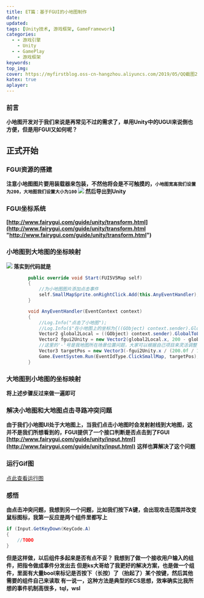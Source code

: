```yaml
---
title: ET篇：基于FGUI的小地图制作
date:
updated:
tags: [Unity技术, 游戏框架, GameFramework]
categories:
  - - 游戏引擎
    - Unity
  - - GamePlay
    - 游戏框架
keywords:
top_img:
cover: https://myfirstblog.oss-cn-hangzhou.aliyuncs.com/2019/05/QQ截图20190523125800.png
katex: true
aplayer:
---
```

<meta name="referrer" content="no-referrer" />

### 前言

**小地图开发对于我们来说是再常见不过的需求了，单用Unity中的UGUI来说倒也方便，但是用FGUI又如何呢？**
## 正式开始

### FGUI资源的搭建
**注意小地图图片要用装载器来包装，不然他将会是不可触摸的，`小地图宽高我们设置为200，大地图我们设置大小为100`
![](https://myfirstblog.oss-cn-hangzhou.aliyuncs.com/2019/05/QQ截图20190523125800.png)
然后导出到Unity**

### FGUI坐标系统
**[http://www.fairygui.com/guide/unity/transform.html](http://www.fairygui.com/guide/unity/transform.html "http://www.fairygui.com/guide/unity/transform.html")**

### 小地图到大地图的坐标映射
**![](https://myfirstblog.oss-cn-hangzhou.aliyuncs.com/2019/05/QQ截图20190523130240.png)
落实到代码就是**
```csharp
        public override void Start(FUI5V5Map self)
        {
			//为小地图图片添加点击事件
            self.SmallMapSprite.onRightClick.Add(this.AnyEventHandler);
        }

        void AnyEventHandler(EventContext context)
        {
            //Log.Info("点击了小地图");
            //Log.Info($"在小地图上的坐标为{((GObject) context.sender).GlobalToLocal(context.inputEvent.position)}");
            Vector2 global2Local = ((GObject) context.sender).GlobalToLocal(context.inputEvent.position);
            Vector2 fgui2Unity = new Vector2(global2Local.x, 200 - global2Local.y);
			//这里的'-'号是我地图所在场景位置问题，大家可以根据自己项目来灵活调整，但公式不变
            Vector3 targetPos = new Vector3(-fgui2Unity.x / (200.0f / 100.0f), 0, -fgui2Unity.y / (200.0f / 100.0f));
            Game.EventSystem.Run(EventIdType.ClickSmallMap, targetPos);
        }
```

### 大地图到小地图的坐标映射
**将上述步骤反过来做一遍即可**

### 解决小地图和大地图点击寻路冲突问题
**由于我们小地图UI处于大地图上，当我们点击小地图时会发射射线到大地图，这并不是我们所想看到的，FGUI提供了一个接口判断是否点击到了FGUI**
**[http://www.fairygui.com/guide/unity/input.html](http://www.fairygui.com/guide/unity/input.html)**
**这样也算解决了这个问题**

### 运行Gif图
[点此查看运行图](https://myfirstblog.oss-cn-hangzhou.aliyuncs.com/2019/05/bandicam-2019-05-23-13-18-08-677.mp4 "点此查看运行图")

### 感悟
**由点击冲突问题，我想到另一个问题，比如我们按下A键，会出现攻击范围并改变鼠标图标，我第一反应是两个组件里都写上**
```csharp
if (Input.GetKeyDown(KeyCode.A)
{
	//TODO
}
```
**但是这样做，以后组件多起来是否有点不妥？
我想到了做一个接收用户输入的组件，把指令做成事件分发出去
但是ks大哥给了我更好的解决方案，也是做一个组件，里面有大量bool来标记是否按下（长按）了（抬起了）某个按键，然后其他需要的组件自己来读取
有一说一，这种方法是典型的ECS思想，效率确实比我所想的事件机制高很多，tql，wsl**
